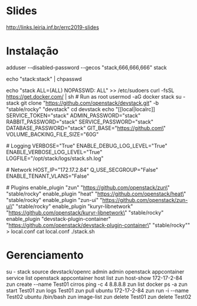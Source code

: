 # Slides
http://links.leiria.inf.br/errc2019-slides

# Instalação
adduser --disabled-password --gecos "stack,666,666,666" stack

echo "stack:stack" | chpasswd

echo "stack ALL=(ALL) NOPASSWD: ALL" >> /etc/sudoers
curl -fsSL https://get.docker.com/ | sh # Run as root
usermod -aG docker stack
su - stack
git clone "https://github.com/openstack/devstack.git" -b "stable/rocky" "devstack"
cd devstack
echo "[[local|localrc]]
SERVICE_TOKEN=\"stack\"
ADMIN_PASSWORD=\"stack\"
RABBIT_PASSWORD=\"stack\"
SERVICE_PASSWORD=\"stack\"
DATABASE_PASSWORD=\"stack\"
GIT_BASE=\"https://github.com\"
VOLUME_BACKING_FILE_SIZE=\"60G\"

\# Logging
VERBOSE=\"True\"
ENABLE_DEBUG_LOG_LEVEL=\"True\"
ENABLE_VERBOSE_LOG_LEVEL=\"True\"
LOGFILE=\"/opt/stack/logs/stack.sh.log\"

\# Network
HOST_IP=\"172.17.2.84\"
Q_USE_SECGROUP=\"False\"
ENABLE_TENANT_VLANS=\"False\"

\# Plugins
enable_plugin \"zun\" \"https://github.com/openstack/zun\" \"stable/rocky\"
enable_plugin \"heat\" \"https://github.com/openstack/heat\" \"stable/rocky\"
enable_plugin \"zun-ui\" \"https://github.com/openstack/zun-ui\" \"stable/rocky\"
enable_plugin \"kuryr-libnetwork\" \"https://github.com/openstack/kuryr-libnetwork\" \"stable/rocky\"
enable_plugin \"devstack-plugin-container\" \"https://github.com/openstack/devstack-plugin-container\" \"stable/rocky\"" > local.conf
cat local.conf
./stack.sh

# Gerenciamento
su - stack
source devstack/openrc admin admin
openstack appcontainer service list
openstack appcontainer host list
zun host-show 172-17-2-84
zun create --name Test01 cirros ping -c 4 8.8.8.8
zun list
docker ps -a
zun start Test01
zun logs Test01
zun pull ubuntu 172-17-2-84
zun run -i --name Test02 ubuntu /bin/bash
zun image-list
zun delete Test01
zun delete Test02
